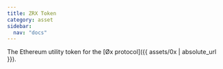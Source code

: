 ```yaml
---
title: ZRX Token
category: asset
sidebar:
  nav: "docs"
---
```


The Ethereum utility token for the [Øx protocol]({{ assets/0x | absolute_url }}).
